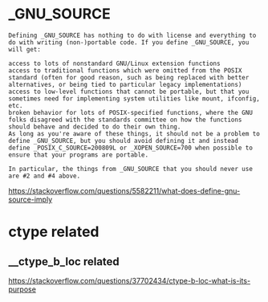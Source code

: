 # _GNU_SOURCE

```
Defining _GNU_SOURCE has nothing to do with license and everything to do with writing (non-)portable code. If you define _GNU_SOURCE, you will get:

access to lots of nonstandard GNU/Linux extension functions
access to traditional functions which were omitted from the POSIX standard (often for good reason, such as being replaced with better alternatives, or being tied to particular legacy implementations)
access to low-level functions that cannot be portable, but that you sometimes need for implementing system utilities like mount, ifconfig, etc.
broken behavior for lots of POSIX-specified functions, where the GNU folks disagreed with the standards committee on how the functions should behave and decided to do their own thing.
As long as you're aware of these things, it should not be a problem to define _GNU_SOURCE, but you should avoid defining it and instead define _POSIX_C_SOURCE=200809L or _XOPEN_SOURCE=700 when possible to ensure that your programs are portable.

In particular, the things from _GNU_SOURCE that you should never use are #2 and #4 above.
```

https://stackoverflow.com/questions/5582211/what-does-define-gnu-source-imply



# ctype related

## __ctype_b_loc related

https://stackoverflow.com/questions/37702434/ctype-b-loc-what-is-its-purpose